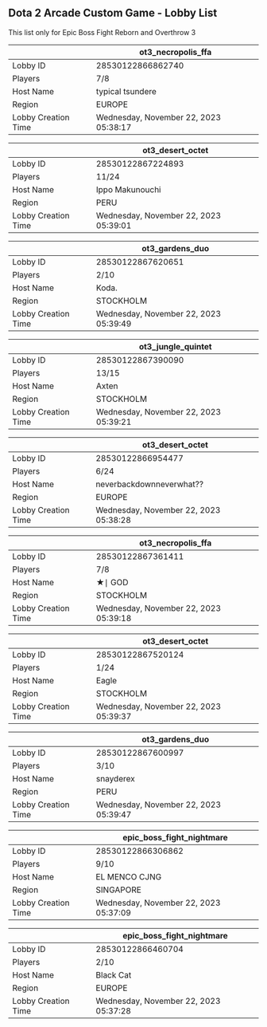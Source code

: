 ## Dota 2 Arcade Custom Game - Lobby List

This list only for Epic Boss Fight Reborn and Overthrow 3

|  | ot3_necropolis_ffa |
| ------ | ------ |
| Lobby ID | 28530122866862740 |
| Players | 7/8 |
| Host Name | typical tsundere |
| Region | EUROPE |
| Lobby Creation Time | Wednesday, November 22, 2023 05:38:17 |


|  | ot3_desert_octet |
| ------ | ------ |
| Lobby ID | 28530122867224893 |
| Players | 11/24 |
| Host Name | Ippo Makunouchi |
| Region | PERU |
| Lobby Creation Time | Wednesday, November 22, 2023 05:39:01 |


|  | ot3_gardens_duo |
| ------ | ------ |
| Lobby ID | 28530122867620651 |
| Players | 2/10 |
| Host Name | Koda. |
| Region | STOCKHOLM |
| Lobby Creation Time | Wednesday, November 22, 2023 05:39:49 |


|  | ot3_jungle_quintet |
| ------ | ------ |
| Lobby ID | 28530122867390090 |
| Players | 13/15 |
| Host Name | Axten |
| Region | STOCKHOLM |
| Lobby Creation Time | Wednesday, November 22, 2023 05:39:21 |


|  | ot3_desert_octet |
| ------ | ------ |
| Lobby ID | 28530122866954477 |
| Players | 6/24 |
| Host Name | neverbackdownneverwhat?? |
| Region | EUROPE |
| Lobby Creation Time | Wednesday, November 22, 2023 05:38:28 |


|  | ot3_necropolis_ffa |
| ------ | ------ |
| Lobby ID | 28530122867361411 |
| Players | 7/8 |
| Host Name | ★∣ GOD |
| Region | STOCKHOLM |
| Lobby Creation Time | Wednesday, November 22, 2023 05:39:18 |


|  | ot3_desert_octet |
| ------ | ------ |
| Lobby ID | 28530122867520124 |
| Players | 1/24 |
| Host Name | Eagle |
| Region | STOCKHOLM |
| Lobby Creation Time | Wednesday, November 22, 2023 05:39:37 |


|  | ot3_gardens_duo |
| ------ | ------ |
| Lobby ID | 28530122867600997 |
| Players | 3/10 |
| Host Name | snayderex |
| Region | PERU |
| Lobby Creation Time | Wednesday, November 22, 2023 05:39:47 |


|  | epic_boss_fight_nightmare |
| ------ | ------ |
| Lobby ID | 28530122866306862 |
| Players | 9/10 |
| Host Name | EL MENCO CJNG |
| Region | SINGAPORE |
| Lobby Creation Time | Wednesday, November 22, 2023 05:37:09 |


|  | epic_boss_fight_nightmare |
| ------ | ------ |
| Lobby ID | 28530122866460704 |
| Players | 2/10 |
| Host Name | Black Cat |
| Region | EUROPE |
| Lobby Creation Time | Wednesday, November 22, 2023 05:37:28 |


